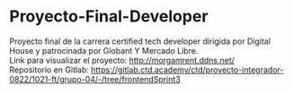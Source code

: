 # Proyecto-Final-Developer
Proyecto final de la carrera certified tech developer dirigida por Digital House y patrocinada por Globant Y Mercado Libre.
<br>
Link para visualizar el proyecto: http://morgamrent.ddns.net/
<br>
Repositorio en Gitlab: 
https://gitlab.ctd.academy/ctd/proyecto-integrador-0822/1021-ft/grupo-04/-/tree/frontendSprint3
